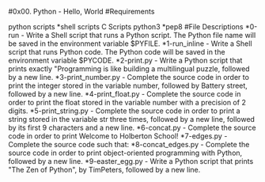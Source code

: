 #0x00. Python - Hello, World #Requirements

python scripts *shell scripts
C Scripts
python3 *pep8
 #File Descriptions
 *0-run - Write a Shell script that runs a Python script. The Python file name will be saved in the environment variable $PYFILE. 
*1-run_inline - Write a Shell script that runs Python code. The Python code will be saved in the environment variable $PYCODE. 
*2-print.py - Write a Python script that prints exactly "Programming is like building a multilingual puzzle, followed by a new line. 
*3-print_number.py - Complete the source code in order to print the integer stored in the variable number, followed by Battery street, followed by a new line. 
*4-print_float.py - Complete the source code in order to print the float stored in the variable number with a precision of 2 digits.
 *5-print_string.py - Complete the source code in order to print a string stored in the variable str three times, followed by a new line, followed by its first 9 characters and a new line.
 *6-concat.py - Complete the source code in order to print Welcome to Holberton School!
 *7-edges.py - Complete the source code such that:
 *8-concat_edges.py - Complete the source code in order to print object-oriented programming with Python, followed by a new line. 
*9-easter_egg.py - Write a Python script that prints "The Zen of Python", by TimPeters, followed by a new line.
